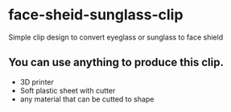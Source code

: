 # face-sheid-sunglass-clip

Simple clip design to convert eyeglass or sunglass to face shield

## You can use anything to produce this clip.
* 3D printer
* Soft plastic sheet with cutter
* any material that can be cutted to shape

